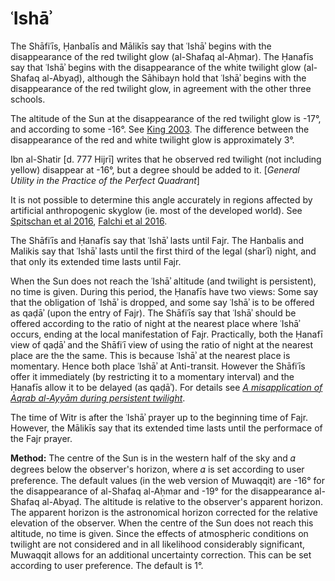 # ʿIshāʾ
The Shāfiʿīs, Ḥanbalīs and Mālikīs say that ʿIshāʾ begins with the disappearance of the red twilight glow (al-Shafaq al-Aḥmar). The Ḥanafīs say that ʿIshāʾ begins with the disappearance of the white twilight glow (al-Shafaq al-Abyaḍ), although the Sāhibayn hold that ʿIshāʾ begins with the disappearance of the red twilight glow, in agreement with the other three schools.

The altitude of the Sun at the disappearance of the red twilight glow is -17°, and according to some -16°. See [King 2003](https://brill.com/abstract/title/7640). The difference between the disappearance of the red and white twilight glow is approximately 3°.

<note :label="false">Ibn al-Shatir [d. 777 Hijrī] writes that he observed red twilight (not including yellow) disappear at -16°, but a degree should be added to it. [_General Utility in the Practice of the Perfect Quadrant_]</note>

<note type="warning">It is not possible to determine this angle accurately in regions affected by artificial anthropogenic skyglow (ie. most of the developed world). See [Spitschan et al 2016](http://www.nature.com/articles/srep26756), [Falchi et al 2016](https://advances.sciencemag.org/content/2/6/e1600377.full).</note>

The Shāfiʿīs and Ḥanafīs say that ʿIshāʾ lasts until Fajr. The Hanbalis and Malikis say that ʿIshāʾ lasts until the first third of the legal (sharʿī) night, and that only its extended time lasts until Fajr.

<note :label="false">When the Sun does not reach the ʿIshāʾ altitude (and twilight is persistent), no time is given. During this period, the Ḥanafīs have two views: Some say that the obligation of ʿIshāʾ is dropped, and some say ʿIshāʾ is to be offered as qaḍāʾ (upon the entry of Fajr). The Shāfiʿīs say that ʿIshāʾ should be offered according to the ratio of night at the nearest place where ʿIshāʾ occurs, ending at the local manifestation of Fajr. Practically, both the Ḥanafī view of qaḍāʾ and the Shāfiʿī view of using the ratio of night at the nearest place are the the same. This is because ʿIshāʾ at the nearest place is momentary. Hence both place ʿIshāʾ at Anti-transit. However the Shāfiʿīs offer it immediately (by restricting it to a momentary interval) and the Ḥanafīs allow it to be delayed (as qaḍāʾ). For details see [_A misapplication of Aqrab al-Ayyām during persistent twilight_](/aqrab-al-ayyam).</note>

The time of Witr is after the ʿIshāʾ prayer up to the beginning time of Fajr. However, the Mālikīs say that its extended time lasts until the performace of the Fajr prayer.

**Method:** The centre of the Sun is in the western half of the sky and 𝛼 degrees below the observer's horizon, where 𝛼 is set according to user preference. The default values (in the web version of Muwaqqit) are -16° for the disappearance of al-Shafaq al-Aḥmar and -19° for the disappearance al-Shafaq al-Abyaḍ. The altitude is relative to the observer's apparent horizon. The apparent horizon is the astronomical horizon corrected for the relative elevation of the observer. When the centre of the Sun does not reach this altitude, no time is given. Since the effects of atmospheric conditions on twilight are not considered and in all likelihood considerably significant, Muwaqqit allows for an additional uncertainty correction. This can be set according to user preference. The default is 1°.